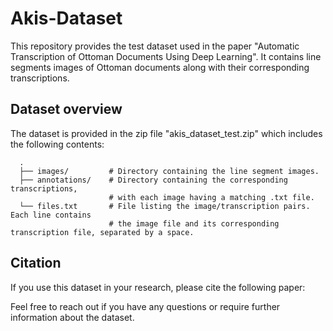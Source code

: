 # Akis-Dataset

This repository provides the test dataset used in the paper "Automatic Transcription of Ottoman Documents Using Deep Learning". It contains line segments images of Ottoman documents along with their corresponding transcriptions.

## Dataset overview

The dataset is provided in the zip file "akis_dataset_test.zip" which includes the following contents:

```
  .
  ├── images/         # Directory containing the line segment images.
  ├── annotations/    # Directory containing the corresponding transcriptions,
                      # with each image having a matching .txt file.
  └── files.txt       # File listing the image/transcription pairs. Each line contains
                      # the image file and its corresponding transcription file, separated by a space.
```

## Citation
If you use this dataset in your research, please cite the following paper:



Feel free to reach out if you have any questions or require further information about the dataset.

